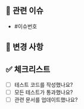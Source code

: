 ## 📌 관련 이슈

- #이슈번호

## 📝 변경 사항

<!-- 이번 PR에서 작업한 내용을 설명해주세요 -->

## ✅ 체크리스트

- [ ] 테스트 코드를 작성했나요?
- [ ] 모든 테스트가 통과했나요?
- [ ] 관련 문서를 업데이트했나요?
